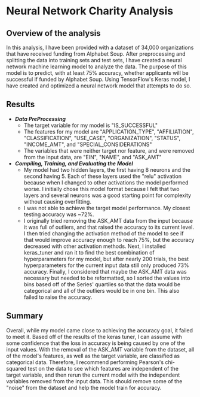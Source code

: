 # Neural Network Charity Analysis
## Overview of the analysis
In this analysis, I have been provided with a dataset of 34,000 organizations that have received funding from Alphabet Soup. After preprocessing and splitting the data into training sets and test sets, I have created a neural network machine learning model to analyze the data. The purpose of this model is to predict, with at least 75% accuracy, whether applicants will be successful if funded by Alphabet Soup. Using TensorFlow's Keras model, I have created and optimized a neural network model that attempts to do so.
## Results
- ***Data PreProcessing***
  - The target variable for my model is "IS_SUCCESSFUL" 
  - The features for my model are "APPLICATION_TYPE", "AFFILIATION", "CLASSIFICATION", "USE_CASE", "ORGANIZATION", "STATUS", "INCOME_AMT", and "SPECIAL_CONSIDERATIONS"
  - The variables that were neither target nor feature, and were removed from the input data, are "EIN", "NAME", and "ASK_AMT"
- ***Compiling, Training, and Evaluating the Model***
  - My model had two hidden layers, the first having 8 neurons and the second having 5. Each of these layers used the "relu" activation because when I changed to other activations the model performed worse. I initially chose this model format because I felt that two layers and several neurons was a good starting point for complexity without causing overfitting.
  - I was not able to achieve the target model performance. My closest testing accuracy was ~72%.
  - I originally tried removing the ASK_AMT data from the input because it was full of outliers, and that raised the accuracy to its current level. I then tried changing the activation method of the model to see if that would improve accuracy enough to reach 75%, but the accuracy decreased with other activation methods. Next, I installed keras_tuner and ran it to find the best combination of hyperparameters for my model, but after nearly 200 trials, the best hyperparameters for the current input data still only produced 73% accuracy. Finally, I considered that maybe the ASK_AMT data was necessary but needed to be reformatted, so I sorted the values into bins based off of the Series' quartiles so that the data would be categorical and all of the outliers would be in one bin. This also failed to raise the accuracy.
## Summary
Overall, while my model came close to achieving the accuracy goal, it failed to meet it. Based off of the results of the keras tuner, I can assume with some confidence that the loss in accuracy is being caused by one of the input values. With the removal of the ASK_AMT variable from the dataset, all of the model's features, as well as the target variable, are classified as categorical data. Therefore, I recommend performing Pearson's chi-squared test on the data to see which features are independent of the target variable, and then rerun the current model with the independent variables removed from the input data. This should remove some of the "noise" from the dataset and help the model train for accuracy.
